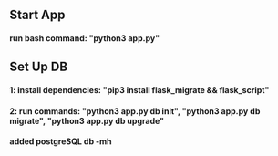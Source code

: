 ## Start App
#### run bash command: "python3 app.py"


## Set Up DB
#### 1: install dependencies: "pip3 install flask_migrate && flask_script"
#### 2: run commands: "python3 app.py db init", "python3 app.py db migrate", "python3 app.py db upgrade"
#### added postgreSQL db -mh
